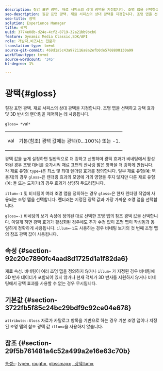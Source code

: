 ```yaml
---
description: 질감 표면 광택. 재료 서피스의 상대 광택을 지정합니다. 조명 맵을 선택하고 광택 효과 및 3D 반사의 렌더링을 제어하는 데 사용됩니다.
seo-description: 질감 표면 광택. 재료 서피스의 상대 광택을 지정합니다. 조명 맵을 선택하고 광택 효과 및 3D 반사의 렌더링을 제어하는 데 사용됩니다.
seo-title: 광택
solution: Experience Manager
title: 광택
uuid: 3774e08b-d24e-4cf2-8719-32a21bb9bcb6
feature: Dynamic Media Classic,SDK/API
role: 개발자,비즈니스 전문가
translation-type: tm+mt
source-git-commit: 469d1a5c43a972116a8a2efb0de5708800130a99
workflow-type: tm+mt
source-wordcount: '345'
ht-degree: 1%

---
```



# 광택{#gloss}

질감 표면 광택. 재료 서피스의 상대 광택을 지정합니다. 조명 맵을 선택하고 광택 효과 및 3D 반사의 렌더링을 제어하는 데 사용됩니다.

`gloss= *`val`*`

<table id="simpletable_82166CA080AD401180404462FB2407D7"> 
 <tr class="strow"> 
  <td class="stentry"> <p><span class="codeph"> <span class="varname"> val</span> </span> </p></td> 
  <td class="stentry"> <p>기본(참조) 광택 값에는 광택(0...100%) 또는 -1. </p></td> 
 </tr> 
</table>

광택 값을 높게 설정하면 일반적으로 더 강하고 선명하며 광택 효과가 비네팅에서 활성화된 경우 조명 대비를 증가시켜 재료 표면의 반사광 밝은 영역을 더 강하게 만듭니다. 각 재료 유형( `type=`)은 최소 및 최대 렌더링 효과를 정의합니다. 일부 재료 유형(예: 벽 용지)의 경우 `gloss=`은 렌더링 효과의 모양에 거의 영향을 주지 않지만 다른 재료 유형(예: 돌 또는 도자기)의 경우 효과가 상당히 두드러집니다.

`illum=-1` 및 비네팅이 여러 조명 맵을 정의하는 경우 `gloss=`은 현재 렌더링 작업에 사용되는 조명 맵을 선택합니다. 렌더러는 지정된 광택 값과 가장 가까운 조명 맵을 선택합니다.

`gloss=-1` 비네팅의 보기 속성에 정의된 대로 선택한 조명 맵의 참조 광택 값을 선택합니다. 이렇게 하면 광택 효과가 활성화된 경우에도 추가 수정 없이 조명 맵이 작성됨과 동일하게 정확하게 사용됩니다. `illum=-1`도 사용하는 경우 비네팅 보기의 첫 번째 조명 맵의 참조 광택 값이 사용됩니다.

## 속성 {#section-92c20c7890fc4aad8d1725d1a1f82da6}

재료 속성. 비네팅이 여러 조명 맵을 정의하지 않거나 `illum=` 가 지정된 경우 비네팅에 3D 반사 데이터가 포함되어 있지 않거나 현재 객체가 3D 반사를 지원하지 않거나 비네팅에서 광택 효과를 사용할 수 없는 경우 무시됩니다.

## 기본값 {#section-3722fb5f85c24bc29bdf9c92ce04e678}

`attribute::Gloss` 자료가 카탈로그 항목을 기반으로 하는 경우 기본 조명 맵이나 지정된 조명 맵의 참조 광택 값 `illum=`을 사용하지 않습니다.

## 참조 {#section-29f5b761481a4c52a499a2e16e63c70b}

[특성::](../../../../../ir-api/material-cat/image-rendering-api-ref/c-ir-material-catalog/c-ir-material-data-reference/r-ir-cat-gloss.md#reference-5277f62a67e2408ab94699aa712f1eeb): [type=](../../../../../ir-api/http-protocol/image-rendering-api-ref/c-ir-http-protocol-ref/c-ir-http-protocol-command-reference/r-ir-http-type.md#reference-128c7de89e2d46838019b560f3f84a35),  [rough=](../../../../../ir-api/http-protocol/image-rendering-api-ref/c-ir-http-protocol-ref/c-ir-http-protocol-command-reference/r-ir-rough.md#reference-00add846b09f4dc39420bda1ca414180),  [glossmap=](../../../../../ir-api/http-protocol/image-rendering-api-ref/c-ir-http-protocol-ref/c-ir-http-protocol-command-reference/r-ir-glossmap.md#reference-99940148ae6a401482b2d03c68530f3a)  [, 광택Ilum=](../../../../../ir-api/http-protocol/image-rendering-api-ref/c-ir-http-protocol-ref/c-ir-http-protocol-command-reference/r-ir-http-illum.md#reference-8efe483a30684022bfe711eb73efbee6)
